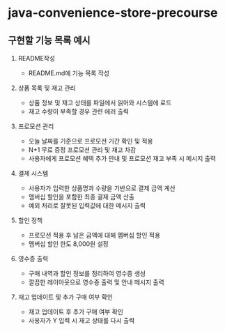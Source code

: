 # java-convenience-store-precourse
## 구현할 기능 목록 예시
1. README작성

    - README.md에 기능 목록 작성
   
2. 상품 목록 및 재고 관리

    - 상품 정보 및 재고 상태를 파일에서 읽어와 시스템에 로드
    - 재고 수량이 부족할 경우 관련 에러 출력
   
3. 프로모션 관리

    - 오늘 날짜를 기준으로 프로모션 기간 확인 및 적용
    - N+1 무료 증정 프로모션 관리 및 재고 차감
    - 사용자에게 프로모션 혜택 추가 안내 및 프로모션 재고 부족 시 메시지 출력
   
4. 결제 시스템

    - 사용자가 입력한 상품명과 수량을 기반으로 결제 금액 계산
    - 멤버십 할인을 포함한 최종 결제 금액 산출 
    - 예외 처리로 잘못된 입력값에 대한 메시지 출력
   
5. 할인 정책

    - 프로모션 적용 후 남은 금액에 대해 멤버십 할인 적용
    - 멤버십 할인 한도 8,000원 설정
   

6. 영수증 출력

    - 구매 내역과 할인 정보를 정리하여 영수증 생성
    - 깔끔한 레이아웃으로 영수증 출력 및 안내 메시지 출력
   
7. 재고 업데이트 및 추가 구매 여부 확인

    - 재고 업데이트 후 추가 구매 여부 확인
    - 사용자가 Y 입력 시 재고 상태를 다시 출력